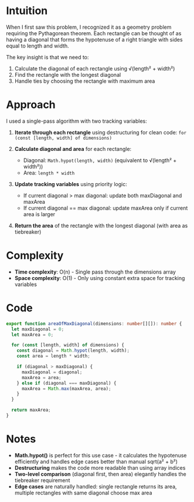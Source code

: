 # Intuition

When I first saw this problem, I recognized it as a geometry problem requiring the Pythagorean theorem. Each rectangle can be thought of as having a diagonal that forms the hypotenuse of a right triangle with sides equal to length and width.

The key insight is that we need to:

1. Calculate the diagonal of each rectangle using √(length² + width²)
2. Find the rectangle with the longest diagonal
3. Handle ties by choosing the rectangle with maximum area

# Approach

I used a single-pass algorithm with two tracking variables:

1. **Iterate through each rectangle** using destructuring for clean code: `for (const [length, width] of dimensions)`

2. **Calculate diagonal and area** for each rectangle:

   - Diagonal: `Math.hypot(length, width)` (equivalent to √(length² + width²))
   - Area: `length * width`

3. **Update tracking variables** using priority logic:

   - If current diagonal > max diagonal: update both maxDiagonal and maxArea
   - If current diagonal == max diagonal: update maxArea only if current area is larger

4. **Return the area** of the rectangle with the longest diagonal (with area as tiebreaker)

# Complexity

- **Time complexity**: O(n) - Single pass through the dimensions array
- **Space complexity**: O(1) - Only using constant extra space for tracking variables

# Code

```typescript
export function areaOfMaxDiagonal(dimensions: number[][]): number {
  let maxDiagonal = 0;
  let maxArea = 0;

  for (const [length, width] of dimensions) {
    const diagonal = Math.hypot(length, width);
    const area = length * width;

    if (diagonal > maxDiagonal) {
      maxDiagonal = diagonal;
      maxArea = area;
    } else if (diagonal === maxDiagonal) {
      maxArea = Math.max(maxArea, area);
    }
  }

  return maxArea;
}
```

# Notes

- **Math.hypot()** is perfect for this use case - it calculates the hypotenuse efficiently and handles edge cases better than manual sqrt(a² + b²)
- **Destructuring** makes the code more readable than using array indices
- **Two-level comparison** (diagonal first, then area) elegantly handles the tiebreaker requirement
- **Edge cases** are naturally handled: single rectangle returns its area, multiple rectangles with same diagonal choose max area
